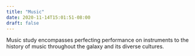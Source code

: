 ```yaml
---
title: "Music"
date: 2020-11-14T15:01:51-08:00
draft: false
---
```

Music study encompasses perfecting performance on instruments to the history of music throughout the galaxy and its diverse cultures.
